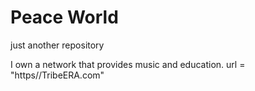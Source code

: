 # Peace World
just another repository


I own a network that provides music and education.
url = "https//TribeERA.com"
